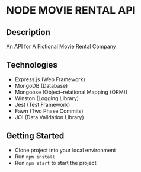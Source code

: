 # NODE MOVIE RENTAL API

## Description
An API for A Fictional Movie Rental Company

## Technologies
- Express.js (Web Framework)
- MongoDB (Database)
- Mongoose (Object–relational Mapping (ORM))
- Winston (Logging Library)
- Jest (Test Framework)
- Fawn (Two Phase Commits)
- JOI (Data Validation Library)

## Getting Started
- Clone project into your local environment
- Run `npm install`
- Run `npm start` to start the project
